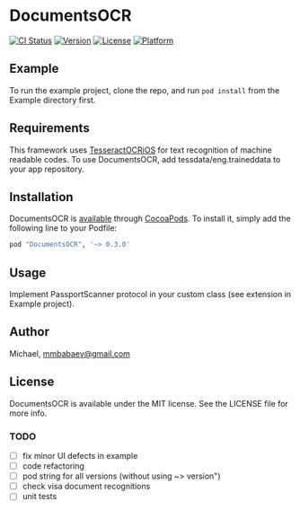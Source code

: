 # DocumentsOCR

[![CI Status](http://img.shields.io/travis/Michael/DocumentsOCR.svg?style=flat)](https://travis-ci.org/Michael/DocumentsOCR)
[![Version](https://img.shields.io/cocoapods/v/DocumentsOCR.svg?style=flat)](http://cocoapods.org/pods/DocumentsOCR)
[![License](https://img.shields.io/cocoapods/l/DocumentsOCR.svg?style=flat)](http://cocoapods.org/pods/DocumentsOCR)
[![Platform](https://img.shields.io/cocoapods/p/DocumentsOCR.svg?style=flat)](http://cocoapods.org/pods/DocumentsOCR)

## Example

To run the example project, clone the repo, and run `pod install` from the Example directory first.

## Requirements

This framework uses [TesseractOCRiOS](https://github.com/gali8/Tesseract-OCR-iOS) for text recognition of machine readable codes. To use DocumentsOCR, add tessdata/eng.traineddata to your app repository. 

## Installation

DocumentsOCR is [available](https://cocoapods.org/?q=Documents) through [CocoaPods](http://cocoapods.org). To install
it, simply add the following line to your Podfile:

```ruby
pod "DocumentsOCR", '~> 0.3.0'
```
## Usage

Implement PassportScanner protocol in your custom class (see extension in Example project).

## Author

Michael, mmbabaev@gmail.com

## License

DocumentsOCR is available under the MIT license. See the LICENSE file for more info.

### TODO

- [ ] fix minor UI defects in example 
- [ ] code refactoring
- [ ] pod string for all versions (without using ~> version")
- [ ] check visa document recognitions
- [ ] unit tests
